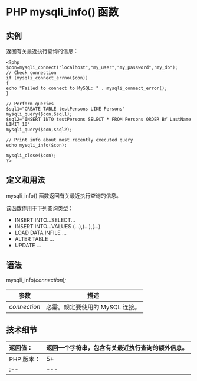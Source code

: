 # PHP mysqli_info() 函数



## 实例

返回有关最近执行查询的信息：

```
<?php
$con=mysqli_connect("localhost","my_user","my_password","my_db");
// Check connection
if (mysqli_connect_errno($con))
{
echo "Failed to connect to MySQL: " . mysqli_connect_error();
}

// Perform queries
$sql1="CREATE TABLE testPersons LIKE Persons"
mysqli_query($con,$sql1);
$sql2="INSERT INTO testPersons SELECT * FROM Persons ORDER BY LastName LIMIT 10"
mysqli_query($con,$sql2);

// Print info about most recently executed query
echo mysqli_info($con);

mysqli_close($con);
?>
```

## 定义和用法

mysqli_info() 函数返回有关最近执行查询的信息。

该函数作用于下列查询类型：

*   INSERT INTO...SELECT...
*   INSERT INTO...VALUES (...),(...),(...)
*   LOAD DATA INFILE ...
*   ALTER TABLE ...
*   UPDATE ...

## 语法

mysqli_info(_connection_)_;_

| 参数 | 描述 |
| --- | --- |
| _connection_ | 必需。规定要使用的 MySQL 连接。 |

## 技术细节

| 返回值： | 返回一个字符串，包含有关最近执行查询的额外信息。 |
| :-- | --- |
| PHP 版本： | 5+ |
| :-- | --- |

  